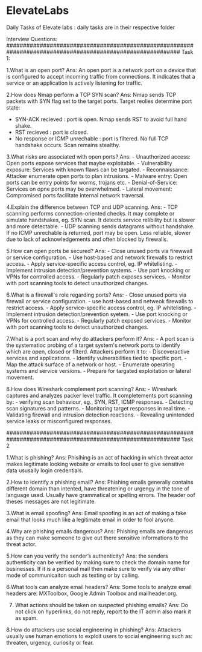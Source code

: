 # ElevateLabs
Daily Tasks of Elevate labs
: daily tasks are in their respective folder


Interview Questions:
############################################################################################################
Task 1:

1.What is an open port?
Ans: An open port is a network port on a device that is configured to accept incoming traffic from connections. It indicates that a service or an application is actively listening for traffic.

2.How does Nmap perform a TCP SYN scan?
Ans: Nmap sends TCP packets with SYN flag set to the target ports. Target reolies determine port state:
  - SYN-ACK recieved : port is open. Nmap sends RST to avoid full hand shake.
  - RST recieved : port is closed.
  - No response or ICMP unrechable : port is filtered.
No full TCP handshake occurs. Scan remains stealthy.

3.What risks are associated with open ports?
Ans:  - Unauthorized access: Open ports expose services that maybe  exploitable.
      - Vulnerability exposure: Services with known flaws can be targated.
      - Reconnaissance: Attacker enumerate open ports to plan intrusions.
      - Malware entry: Open ports can be entry points for worms, trojans etc.
      - Denial-of-Service: Services on opne ports may be overwhelmed.
      - Lateral movement: Compromised ports facilitate internal network traversal.

4.Explain the difference between TCP and UDP scanning.
Ans:  - TCP scanning performs connection-oriented checks. It may complete or simulate handshakes, eg. SYN scan. It detects service relibility but is slower and more detectable.
      - UDP scanning sends datagrams without handshake. If no ICMP unrechable is returned, port may be open. Less reliable, slower due to lack of acknowledgements and often blocked by firewalls.

5.How can open ports be secured?
Ans:  - Close unused ports via firewwall or service configuration.
      - Use host-based and network firewalls to restrict access.
      - Apply service-specific access control, eg. IP whitelisting.
      - Implement intrusion detection/prevention systems.
      - Use port knocking or VPNs for controlled access.
      - Regularly patch exposes services.
      - Monitor with port scanning tools to detect unauthorized changes.
      
6.What is a firewall's role regarding ports?
Ans:  - Close unused ports via firewall or service configuration.
      - use host-based  and netweok firewalls to restrict access.
      - Apply service-specific access control, eg. IP whitelisting.
      - Implement intrusion detection/prevention syetem.
      - Use port knocking or VPNs for controlled access.
      - Regularly patch exposed services.
      - Monitor with port scanning tools to detect unauthorized changes.
  
7.What is a port scan and why do attackers perform it?
Ans:  - A port scan is the systematioc probing of a target system's network ports to identify which are open, closed or filterd. Attackers perform it to:
      - Discoveractive services and applications.
      - Identify vulnerabilities tied to specific port.
      - Map the attack surface of a network or host.
      - Enumerate operating systems and service versions.
      - Prepare for targated exploitation or lateral movement.
      
8.How does Wireshark complement port scanning?
Ans: - Wireshark captures and analyzes packer level traffic. It completements port scanning by: 
      - verifying scan behaviour, eg., SYN, RST, ICMP responses.
      - Detecting scan signatures and patterns.
      - Monitoring target responses in real time.
      - Validating firewall and intrusion detection reactions.
      - Revealing unintended service leaks or misconfigured responses.

############################################################################################################
Task 2

1.What is phishing?
Ans: Phisihing is an act of hacking in which threat actor makes legitimate looking website or emails to fool user to give sensitive data ususally login credentials.

2.How to identify a phishing email?
Ans: Phishing emails generally contains different domain than intented, have threatening or urgengy in the tone of language used. Usually have grammatical or spelling errors. The header oof theses messages are not legitimate.

3.What is email spoofing?
Ans: Email spoofing is an act of making a fake email that looks much like a legitimate email in order to fool anyone.

4.Why are phishing emails dangerous?
Ans: Phishing emails are dangerous as they can make someone to give out there sensitive informations to the threat actor.

5.How can you verify the sender’s authenticity?
Ans: the senders authenticity can be verified by making sure to check the domain name for businesses. If it is a personal mail then make sure to verify via any other mode of communicaiton such as texting or by calling.

6.What tools can analyze email headers?
Ans: Some tools to analyze email headers are: MXToolbox, Google Admin Toolbox and mailheader.org.

7. What actions should be taken on suspected phishing emails?
Ans: Do not click on hyperlinks, do not reply, report to the IT admin also mark it as spam.

8.How do attackers use social engineering in phishing?
Ans: Attackers usually use human emotions to exploit users to social engineering such as: threaten, urgency, curiosity or fear.
